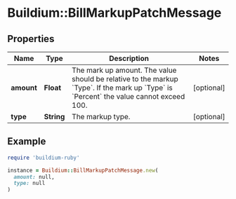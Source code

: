 # Buildium::BillMarkupPatchMessage

## Properties

| Name | Type | Description | Notes |
| ---- | ---- | ----------- | ----- |
| **amount** | **Float** | The mark up amount. The value should be relative to the markup &#x60;Type&#x60;. If the mark up &#x60;Type&#x60; is &#x60;Percent&#x60; the value cannot exceed 100. | [optional] |
| **type** | **String** | The markup type. | [optional] |

## Example

```ruby
require 'buildium-ruby'

instance = Buildium::BillMarkupPatchMessage.new(
  amount: null,
  type: null
)
```

